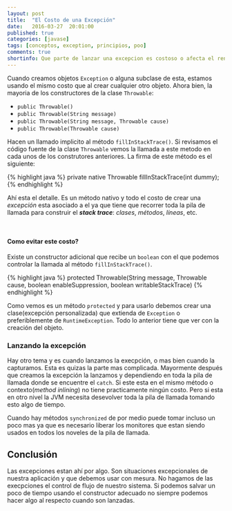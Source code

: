 ```yaml
---
layout: post
title:  "El Costo de una Excepción"
date:   2016-03-27  20:01:00
published: true
categories: [javase]
tags: [conceptos, exception, principios, poo]
comments: true
shortinfo: Que parte de lanzar una excepcion es costoso o afecta el rendimiento
---
```


Cuando creamos objetos `Exception` o alguna subclase de esta, estamos usando el mismo costo que al crear cualquier otro objeto. Ahora bien, la mayoria de los constructores de la clase `Throwable`:

* `public Throwable()`
* `public Throwable(String message)`
* `public Throwable(String message, Throwable cause)`
* `public Throwable(Throwable cause)`

Hacen un llamado implicito al método `fillInStackTrace()`. Si revisamos el código fuente de la clase `Throwable` vemos la llamada a este metodo en cada unos de los construtores anteriores. La firma de este método es el siguiente:

{% highlight java %}
private native Throwable fillInStackTrace(int dummy);
{% endhighlight %}

Ahí esta el detalle. Es un método nativo y todo el costo de crear una _excepción_ esta asociado a el ya que tiene que recorrer toda la pila de llamada para construir el _**stack trace**_: _clases_, _métodos_, _líneas_, etc.

<br/>

#### Como evitar este costo?
Existe un constructor adicional que recibe un `boolean` con el que podemos controlar la llamada al método `fillInStackTrace()`.

{% highlight java %}
protected Throwable(String message, Throwable cause, boolean enableSuppression, boolean writableStackTrace)
{% endhighlight %}

Como vemos es un método `protected` y para usarlo debemos crear una clase(excepción personalizada) que extienda de `Exception` o preferiblemente de `RuntimeException`. Todo lo anterior tiene que ver con la creación del objeto.

### Lanzando la excepción
Hay otro tema y es cuando lanzamos la execpción, o mas bien cuando la capturamos. Esta es quizas la parte mas complicada. Mayormente después que creamos la excepción la lanzamos y dependiendo en toda la pila de llamada donde se encuentre el `catch`. Si este esta en el mismo método o contexto(_method inlining_) no tiene practicamente ningún costo. Pero si esta en otro nivel la JVM necesita desevolver toda la pila de llamada tomando esto algo de tiempo. 

Cuando hay métodos `synchronized` de por medio puede tomar incluso un poco mas ya que es necesario liberar los monitores que estan siendo usados en todos los noveles de la pila de llamada.


## Conclusión
Las excepciones estan ahí por algo. Son situaciones excepcionales de nuestra aplicación y que debemos usar con mesura. No hagamos de las execpciones el control de flujo de nuestro sistema. Si podemos salvar un poco de tiempo usando el constructor adecuado no siempre podemos hacer algo al respecto cuando son lanzadas.

